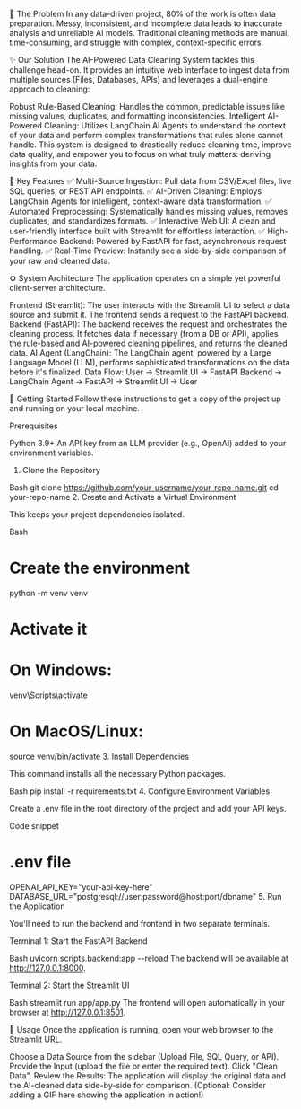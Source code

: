 🎯 The Problem
In any data-driven project, 80% of the work is often data preparation. Messy, inconsistent, and incomplete data leads to inaccurate analysis and unreliable AI models. Traditional cleaning methods are manual, time-consuming, and struggle with complex, context-specific errors.

✨ Our Solution
The AI-Powered Data Cleaning System tackles this challenge head-on. It provides an intuitive web interface to ingest data from multiple sources (Files, Databases, APIs) and leverages a dual-engine approach to cleaning:

Robust Rule-Based Cleaning: Handles the common, predictable issues like missing values, duplicates, and formatting inconsistencies.
Intelligent AI-Powered Cleaning: Utilizes LangChain AI Agents to understand the context of your data and perform complex transformations that rules alone cannot handle.
This system is designed to drastically reduce cleaning time, improve data quality, and empower you to focus on what truly matters: deriving insights from your data.

🚀 Key Features
✅ Multi-Source Ingestion: Pull data from CSV/Excel files, live SQL queries, or REST API endpoints.
✅ AI-Driven Cleaning: Employs LangChain Agents for intelligent, context-aware data transformation.
✅ Automated Preprocessing: Systematically handles missing values, removes duplicates, and standardizes formats.
✅ Interactive Web UI: A clean and user-friendly interface built with Streamlit for effortless interaction.
✅ High-Performance Backend: Powered by FastAPI for fast, asynchronous request handling.
✅ Real-Time Preview: Instantly see a side-by-side comparison of your raw and cleaned data.

⚙️ System Architecture
The application operates on a simple yet powerful client-server architecture.

Frontend (Streamlit): The user interacts with the Streamlit UI to select a data source and submit it. The frontend sends a request to the FastAPI backend.
Backend (FastAPI): The backend receives the request and orchestrates the cleaning process. It fetches data if necessary (from a DB or API), applies the rule-based and AI-powered cleaning pipelines, and returns the cleaned data.
AI Agent (LangChain): The LangChain agent, powered by a Large Language Model (LLM), performs sophisticated transformations on the data before it's finalized.
Data Flow: User -> Streamlit UI -> FastAPI Backend -> LangChain Agent -> FastAPI -> Streamlit UI -> User


🏁 Getting Started
Follow these instructions to get a copy of the project up and running on your local machine.

Prerequisites

Python 3.9+
An API key from an LLM provider (e.g., OpenAI) added to your environment variables.
1. Clone the Repository

Bash
git clone https://github.com/your-username/your-repo-name.git
cd your-repo-name
2. Create and Activate a Virtual Environment

This keeps your project dependencies isolated.

Bash
# Create the environment
python -m venv venv

# Activate it
# On Windows:
venv\Scripts\activate
# On MacOS/Linux:
source venv/bin/activate
3. Install Dependencies

 This command installs all the necessary Python packages.

Bash
pip install -r requirements.txt
4. Configure Environment Variables

Create a .env file in the root directory of the project and add your API keys.

Code snippet
# .env file
OPENAI_API_KEY="your-api-key-here"
DATABASE_URL="postgresql://user:password@host:port/dbname"
5. Run the Application

You'll need to run the backend and frontend in two separate terminals.

Terminal 1: Start the FastAPI Backend
<!-- end list -->

Bash
uvicorn scripts.backend:app --reload
The backend will be available at http://127.0.0.1:8000.

Terminal 2: Start the Streamlit UI
<!-- end list -->

Bash
streamlit run app/app.py
The frontend will open automatically in your browser at http://127.0.0.1:8501.

🚀 Usage
Once the application is running, open your web browser to the Streamlit URL.

Choose a Data Source from the sidebar (Upload File, SQL Query, or API).
Provide the Input (upload the file or enter the required text).
Click "Clean Data".
Review the Results: The application will display the original data and the AI-cleaned data side-by-side for comparison.
(Optional: Consider adding a GIF here showing the application in action!)

